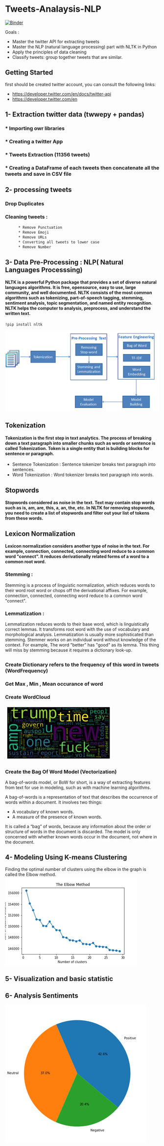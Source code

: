 # Tweets-Analaysis-NLP
[![Binder](https://mybinder.org/badge_logo.svg)](https://mybinder.org/v2/gh/oumaymaabdesslem/Tweets-Analaysis-NLP/main?filepath=TweetsAnalysis%26SentimentsAnalysisTweets.ipynb)

Goals :
* Master the twitter API for extracting tweets
* Master the NLP (natural language processing) part with NLTK in Python
* Apply the principles of data cleaning
* Classify tweets: group together tweets that are similar.


## Getting Started
first should be created twitter account,
you can consult the following links: 
* https://developer.twitter.com/en/docs/twitter-api 
* https://developer.twitter.com/en



## 1- Extraction twitter data (twwepy + pandas)
### * Importing owr libraries
### * Creating a twitter App
### * Tweets Extraction (11356 tweets)
### * Creating a DataFrame of each tweets then concatenate all the tweets and save in CSV file



## 2- processing tweets

### Drop Duplicates
### Cleaning tweets :
          * Remove Punctuation
          * Remove Emoji
          * Remove URLs
          * Converting all tweets to lower case
          * Remove Number
         

## 3-  Data Pre-Processing : NLP( Natural Languages Processsing)
#### NLTK is a powerful Python package that provides a set of diverse natural languages algorithms. It is free, opensource, easy to use, large community, and well documented. NLTK consists of the most common algorithms such as tokenizing, part-of-speech tagging, stemming, sentiment analysis, topic segmentation, and named entity recognition. NLTK helps the computer to analysis, preprocess, and understand the written text.
````
!pip install nltk
````
![Nltk](NLTK3_zwbdgg.png)


## Tokenization
#### Tokenization is the first step in text analytics. The process of breaking down a text paragraph into smaller chunks such as words or sentence is called Tokenization. Token is a single entity that is building blocks for sentence or paragraph.
 * Sentence Tokenization : Sentence tokenizer breaks text paragraph into sentences.
 * Word Tokenization : Word tokenizer breaks text paragraph into words.
 
## Stopwords

#### Stopwords considered as noise in the text. Text may contain stop words such as is, am, are, this, a, an, the, etc. In NLTK for removing stopwords, you need to create a list of stopwords and filter out your list of tokens from these words.

## Lexicon Normalization

#### Lexicon normalization considers another type of noise in the text. For example, connection, connected, connecting word reduce to a common word "connect". It reduces derivationally related forms of a word to a common root word.

### Stemming :
Stemming is a process of linguistic normalization, which reduces words to their word root word or chops off the derivational affixes. For example, connection, connected, connecting word reduce to a common word "connect".
### Lemmatization : 
Lemmatization reduces words to their base word, which is linguistically correct lemmas. It transforms root word with the use of vocabulary and morphological analysis. Lemmatization is usually more sophisticated than stemming. Stemmer works on an individual word without knowledge of the context. For example, The word "better" has "good" as its lemma. This thing will miss by stemming because it requires a dictionary look-up.

## 
 ### Create Dictionary refers to the frequency of this word in tweets (WordFrequency) 
 ### Get Max , Min , Mean occurance of word
 ### Create WordCloud
 ![Nltk](wordcloud.png)
 ### Create the Bag Of Word Model (Vectorization)
  A bag-of-words model, or BoW for short, is a way of extracting features from text for use in modeling, such as with machine learning algorithms.

A bag-of-words is a representation of text that describes the occurrence of words within a document. It involves two things:

* A vocabulary of known words.
* A measure of the presence of known words.

It is called a “bag” of words, because any information about the order or structure of words in the document is discarded. The model is only concerned with whether known words occur in the document, not where in the document.


## 4- Modeling Using K-means Clustering
 Finding the optimal number of clusters using the elbow in the graph is called the Elbow method.
 ![elbow](elbow.png)
## 5- Visualization and basic statistic
## 6- Analysis Sentiments
![Nltk](percentage.png)


